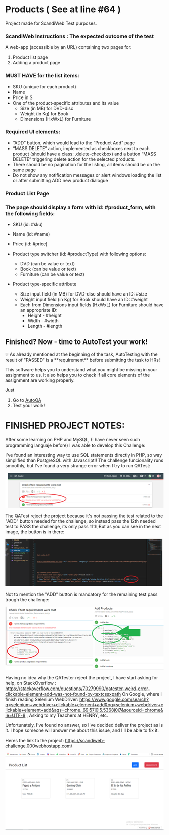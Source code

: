 # Products ( See at line #64 )
 Project made for ScandiWeb Test purposes.

### ScandiWeb Instructions : The expected outcome of the test

A web-app (accessible by an URL) containing two pages for:

1. Product list page
2. Adding a product page

### MUST HAVE for the list items:

- SKU (unique for each product)
- Name
- Price in $
- One of the product-specific attributes and its value
    - Size (in MB) for DVD-disc
    - Weight (in Kg) for Book
    - Dimensions (HxWxL) for Furniture

### Required UI elements:

- “ADD” button, which would lead to the “Product Add” page
- “MASS DELETE” action, implemented as checkboxes next to each product (should have a class: .delete-checkbox) and a button “MASS DELETE” triggering delete action for the selected products.
- There should be no pagination for the listing, all items should be on the same page
- Do not show any notification messages or alert windows loading the list or after submitting ADD new product dialogue


###   Product List Page 

### The page should display a form with id: #product_form, with the following fields:

- SKU (id: #sku)
- Name (id: #name)
- Price (id: #price)

- Product type switcher (id: #productType) with following options:
    - DVD (can be value or text)
    - Book (can be value or text)
    - Furniture (can be value or text)
    
- Product type-specific attribute
    - Size input field (in MB) for DVD-disc should have an ID: #size
    - Weight input field (in Kg) for Book should have an ID: #weight
    - Each from Dimensions input fields (HxWxL) for Furniture should have an appropriate ID:
        - Height - #height
        - Width - #width
        - Length - #length

## Finished? Now - time to AutoTest your work!

<aside>
💡 As already mentioned at the beginning of the task, AutoTesting with the result of "PASSED" is a **requirement** before submitting the task to HRs!

</aside>

This software helps you to understand what you might be missing in your assignment to us. It also helps you to check if all core elements of the assignment are working properly.

Just

1. Go to [AutoQA](http://165.227.98.170/)
2. Test your work!

# FINISHED PROJECT NOTES:

After some learning on PHP and MySQL, (I have never seen such programming languaje before) I was able to develop this Challenge:

I've found an interesting way to use SQL statements directly in PHP, so way simplified than PostgreSQL with Javascript!!
The challenge funcionality runs smoothly, but I've found a very strange error when I try to run QATest:

<img src="./ADD_ERROR.png" alt="Img not found!">

The QATest reject the project because it's not passing the test related to the "ADD" button needed for the challenge, so instead pass the 12th needed test to PASS the challenge, its only pass 11th;But as you can see in the next image, the button is in there:

<img src="./add.png" alt="Img not found!">

Not to mention the "ADD" button is mandatory for the remaining test pass trough the challenge:

<img src="./qatest.png" alt="Img not found!">

Having no idea why the QATester reject the project, I have start asking for help, on StackOverflow : https://stackoverflow.com/questions/70279990/qatester-weird-error-clickable-element-add-was-not-found-by-textcssxpath 
On Google, where i finish reading Selenium WebDriver: https://www.google.com/search?q=selenium+webdriver+clickable+element+add&oq=selenium+webdriver+clickable+element+add&aqs=chrome..69i57j0l5.5368j0j7&sourceid=chrome&ie=UTF-8 , Asking to my Teachers at HENRY, etc. 


Unfortunately, I've found no answer, so I've decided deliver the project as is it. I hope someone will answer me about this issue, and I'll be able to fix it.

Heres the link to the project:
https://scandiweb-challenge.000webhostapp.com/


<img src="./scandinavia.png" alt="Img not found!">